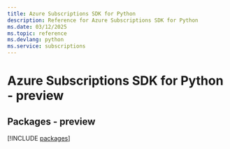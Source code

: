 ```yaml
---
title: Azure Subscriptions SDK for Python
description: Reference for Azure Subscriptions SDK for Python
ms.date: 03/12/2025
ms.topic: reference
ms.devlang: python
ms.service: subscriptions
---
```

# Azure Subscriptions SDK for Python - preview
## Packages - preview
[!INCLUDE [packages](subscriptions-index.md)]